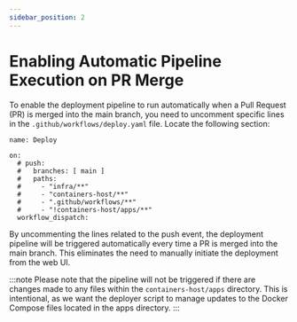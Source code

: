 ```yaml
---
sidebar_position: 2
---
```

# Enabling Automatic Pipeline Execution on PR Merge

To enable the deployment pipeline to run automatically when a Pull Request (PR) is merged into the main branch, you need to uncomment specific lines in the `.github/workflows/deploy.yaml` file. Locate the following section:
```
name: Deploy

on:
  # push:
  #   branches: [ main ]
  #   paths:
  #     - "infra/**"
  #     - "containers-host/**"
  #     - ".github/workflows/**"
  #     - "!containers-host/apps/**"
  workflow_dispatch:

```

By uncommenting the lines related to the push event, the deployment pipeline will be triggered automatically every time a PR is merged into the main branch. This eliminates the need to manually initiate the deployment from the web UI.

:::note
    Please note that the pipeline will not be triggered if there are changes made to any files within the `containers-host/apps` directory. This is intentional, as we want the deployer script to manage updates to the Docker Compose files located in the apps directory.
:::
